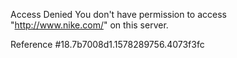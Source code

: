 Access Denied You don't have permission to access "http://www.nike.com/" on this server.

Reference #18.7b7008d1.1578289756.4073f3fc